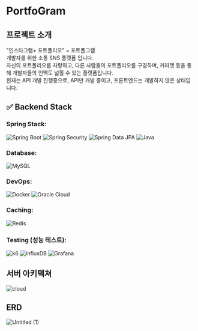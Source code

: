 # PortfoGram
## 프로젝트 소개
"인스타그램+ 포트폴리오" = 포트폴그램 <br>
개발자를 위한 소통 SNS 플랫폼 입니다. <br> 
자신의 포트폴리오를 자랑하고, 다른 사람들의 포트폴리오를 구경하며, 커피챗 등을 통해 개발자들의 인맥도 넓힐 수 있는 플랫폼입니다. <br>
현재는 API 개발 진행중으로, API만 개발 중이고, 프론트엔드는 개발하지 않은 상태입니다.
## ✅ Backend Stack 

### Spring Stack:
<p align="left">
  <img src="https://img.shields.io/badge/Spring Boot-6DB33F?style=for-the-badge&amp;logo=Spring+Boot&amp;logoColor=yellow" alt="Spring Boot"/> 
  <img src="https://img.shields.io/badge/Spring Security-6DB33F?style=for-the-badge&amp;logo=Spring+Security&amp;logoColor=yellow" alt="Spring Security"/>
  <img src="https://img.shields.io/badge/Spring Data JPA-6DB33F?style=for-the-badge&amp;logo=Spring+Data +JPA&amp;logoColor=yellow" alt="Spring Data JPA"/> 
  <img src="https://img.shields.io/badge/java-%23ED8B00.svg?style=for-the-badge&amp;logo=openjdk&amp;logoColor=white" alt="Java"/>
</p>

### Database:
<p align="left">
  <img src="https://img.shields.io/badge/mysql-4479A1.svg?style=for-the-badge&logo=mysql&logoColor=white" alt="MySQL">
</p>

### DevOps:
<p align="left">
  <img src="https://img.shields.io/badge/docker-%230db7ed.svg?style=for-the-badge&amp;logo=docker&amp;logoColor=white" alt="Docker"/>
  <img src="https://img.shields.io/badge/Oracle Cloud-F80000?style=for-the-badge&amp;logo=Oracle&amp;logoColor=white" alt="Oracle Cloud"/> 
</p>

### Caching:
<p align="left">
  <img src="https://img.shields.io/badge/Redis-DC382D?style=for-the-badge&amp;logo=Redis&amp;logoColor=white" alt="Redis"/>
</p>

### Testing (성능 테스트):
<p align="left">
  <img src="https://img.shields.io/badge/k6-7D64FF?style=for-the-badge&amp;logo=k6&amp;logoColor=black" alt="k6"/>
    <img src="https://img.shields.io/badge/influxDB-22ADF6?style=for-the-badge&amp;logo=influxdb&amp;logoColor=black" alt="influxDB"/>
    <img src="https://img.shields.io/badge/Grafana-F46800?style=for-the-badge&amp;logo=Grafana&amp;logoColor=black" alt="Grafana"/>
  
</p>

## 서버 아키텍쳐
![cloud](https://github.com/minina0407/PortfoGram/assets/83204216/a9f425b1-8c36-46e8-b973-f76744ba9ad4)

## ERD
![Untitled (1)](https://github.com/minina0407/PortfoGram/assets/83204216/3a1b91e7-c89a-44b6-87e7-a9a80bb54145)



